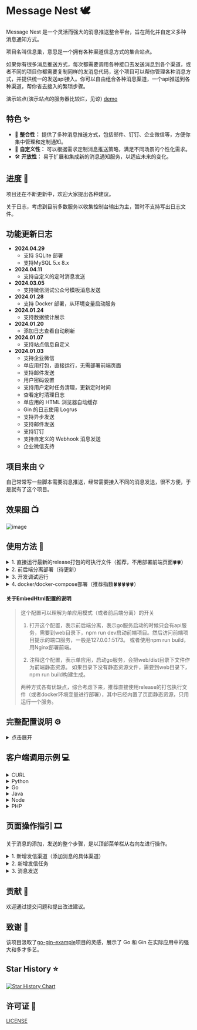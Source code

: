 # Message Nest 🕊️

Message Nest 是一个灵活而强大的消息推送整合平台，旨在简化并自定义多种消息通知方式。

项目名叫信息巢，意思是一个拥有各种渠道信息方式的集合站点。

如果你有很多消息推送方式，每次都需要调用各种接口去发送消息到各个渠道，或者不同的项目你都需要复制同样的发消息代码，这个项目可以帮你管理各种消息方式，并提供统一的发送api接入。你可以自由组合各种消息渠道，一个api推送到各种渠道，帮你省去接入的繁琐步骤。

演示站点(演示站点的服务器比较烂，见谅) [demo](https://message-nest-demo-site.qwapi.eu.org/)

## 特色 ✨

- 🔄 **整合性：** 提供了多种消息推送方式，包括邮件、钉钉、企业微信等，方便你集中管理和定制通知。
- 🎨 **自定义性：** 可以根据需求定制消息推送策略，满足不同场景的个性化需求。
- 🛠 **开放性：** 易于扩展和集成新的消息通知服务，以适应未来的变化。

## 进度 🔨

项目还在不断更新中，欢迎大家提出各种建议。

关于日志，考虑到目前多数服务以收集控制台输出为主，暂时不支持写出日志文件。

## 功能更新日志

- **2024.04.29**
    - 支持 SQLite 部署
    - 支持MySQL 5.x  8.x
- **2024.04.11**
    - 支持自定义的定时消息发送
- **2024.03.05**
    - 支持微信测试公众号模板消息发送
- **2024.01.28**
    - 支持 Docker 部署，从环境变量启动服务
- **2024.01.24**
    - 支持数据统计展示
- **2024.01.20**
    - 添加日志查看自动刷新
- **2024.01.07**
    - 支持站点信息自定义
- **2024.01.03**
    - 支持企业微信
    - 单应用打包，直接运行，无需部署前端页面
    - 支持邮件发送
    - 用户密码设置
    - 支持用户定时任务清理，更新定时时间
    - 查看定时清理日志
    - 单应用的 HTML 浏览器自动缓存
    - Gin 的日志使用 Logrus
    - 支持异步发送
    - 支持邮件发送
    - 支持钉钉
    - 支持自定义的 Webhook 消息发送
    - 企业微信支持
  
## 项目来由 💡

自己常常写一些脚本需要消息推送，经常需要接入不同的消息发送，很不方便，于是就有了这个项目。

## 效果图 📺

![image](https://raw.githubusercontent.com/engigu/resources/images/2024/01/26/593a06ac4d1db666acb8a9fb8719e734.gif)

## 使用方法 🚀

<details>
  <summary>1. 直接运行最新的release打包的可执行文件（推荐，不用部署前端页面🍀🍀）</summary>

1. 下载最新的系统版本对应的release， 解压
2. 新建一个数据库
3. 重命名conf/app.example.ini为conf/app.ini
4. 修改app.ini对应的配置
5. 将配置中`EmbedHtml = disable`, 进行注释，以单应用方式运行，完整配置参考如下：

```ini
[app]
JwtSecret = message-nest
LogLevel = INFO

[server]
RunMode = release
HttpPort = 8000
ReadTimeout = 60
WriteTimeout = 60
; 注释EmbedHtml，启用单应用模式
; EmbedHtml = disable

[database]
; 关闭SQL打印
; SqlDebug = enable

; Type = sqlite
Type = mysql
User = root
Password = Aa123456
Host = vm.server
Port = 3308
Name = yourDbName
TablePrefix = message_

```

6. 启动项目会自动创建表和账号

```shell
# INFO日志级别启动回出现如下日志

[2024-01-13 13:40:09.075]  INFO [migrate.go:70 Setup] [Init Data]: Migrate table: message_auth
[2024-01-13 13:40:11.778]  INFO [migrate.go:70 Setup] [Init Data]: Migrate table: message_send_tasks
[2024-01-13 13:40:16.518]  INFO [migrate.go:70 Setup] [Init Data]: Migrate table: message_send_ways
[2024-01-13 13:40:23.300]  INFO [migrate.go:70 Setup] [Init Data]: Migrate table: message_send_tasks_logs
[2024-01-13 13:40:28.715]  INFO [migrate.go:70 Setup] [Init Data]: Migrate table: message_send_tasks_ins
[2024-01-13 13:40:39.538]  INFO [migrate.go:70 Setup] [Init Data]: Migrate table: message_settings
[2024-01-13 13:40:46.299]  INFO [migrate.go:74 Setup] [Init Data]: Init Account data...
[2024-01-13 13:40:46.751]  INFO [migrate.go:77 Setup] [Init Data]: All table data init done.

```

7. 启动项目，访问8000端口，初始账号为admin，密码为123456

</details>


<details>
  <summary>2. 前后端分离部署（待更新）</summary>
</details>


[//]: # (1. 前端项目构建)

[//]: # (```shell)

[//]: # (cd web && npm i && npm run build)

[//]: # (```)

[//]: # (2. 配置配置文件，参考上面，需要注意将配置中`EmbedHtml = disable`取消注释)

[//]: # (3. 启动go服务)

[//]: # (```shell)

[//]: # (go mod tidy)

[//]: # (CGO_ENABLED=0 go build -o Message-Nest)

[//]: # (./Message-Nest)

[//]: # (```)

[//]: # (4. 配置Nginx，将静态文件)

[//]: # (5. 配置Nginx，将后端接口转发)

<details>
  <summary> 3. 开发调试运行</summary>

1. 重命名conf/app.example.ini为conf/app.ini， 关键配置如下

```ini
[app]
JwtSecret = message-nest
LogLevel = INFO

[server]
; RunMode务必设置成debug，会自动添加跨域
RunMode = debug
HttpPort = 8000
ReadTimeout = 60
WriteTimeout = 60
; 取消EmbedHtml的注释（启用前后端分离），然后到web目录下面，npm run dev启动前端页面
EmbedHtml = disable

[database]
; 开启SQL打印
SqlDebug = enable

; Type = sqlite
Type = mysql
User = root
Password = Aa123456
Host = vm.server
Port = 3308
Name = yourDbName
TablePrefix = message_

```

2. 运行main.go，服务启动后会运行在8000端口

```shell
go mod tidy
go run main.go
```

3. 启动前端页面，页面启动后会提示访问url，一般是`http://127.0.0.1:5173`

```shell
cd web
npm i
npm run dev
```

4. 访问`http://127.0.0.1:5173`，进行调试开发，接口会自动转发到go服务`http://localhost:8000`

</details>

<details>
  <summary>4. docker/docker-compose部署（推荐指数🍀🍀🍀🍀🍀）</summary>

<details>
  <summary>docker挂载app.ini部署</summary>

1. 新建一个数据库，准备一个conf文件夹
2. 新增conf/app.ini
3. 修改app.ini对应的配置
4. 将配置中`EmbedHtml = disable`, 进行注释，以单应用方式运行，完整配置参考如下：

```ini
[app]
JwtSecret = message-nest
LogLevel = INFO

[server]
RunMode = release
; docker模式下端口配置文件中只能为8000
HttpPort = 8000
ReadTimeout = 60
WriteTimeout = 60
; 注释EmbedHtml，启用单应用模式
; EmbedHtml = disable

[database]
; 关闭SQL打印
; SqlDebug = enable

; Type = sqlite
Type = mysql
User = root
Password = Aa123456
Host = vm.server
Port = 3308
Name = yourDbName
TablePrefix = message_

```

6. 使用命令启动，端口使用`-p`自定义

```shell
docker pull engigu/message-nest:latest
# 测试运行
docker run --rm -ti \
  -p 8000:8000 \
  -v /your/path/conf:/app/conf \
  engigu/message-nest:latest 
  
# 正式运行
docker run -d \
  -p 8000:8000 \
  -v /your/path/conf:/app/conf \
  engigu/message-nest:latest 
```

7. 启动项目，访问8000端口，初始账号为admin，密码为123456

</details>

<details>
  <summary>docker-compose挂载app.ini部署</summary>

1. 准备app.ini，文件内容如上docker部署
2. 准备docker-compose.yml，内容如下：

```yml
version: "3.7"
services:

  message-nest:
    image: engigu/message-nest:latest
    container_name: message-nest
    restart: always
    volumes:
      - ./conf:/app/conf
    ports:
      - "8000:8000"
```

3. 文件目录结构

```shell
.
├── conf
│   └── app.ini
├── docker-compose.yml

```

4. 启动项目

```shell
# 测试运行
docker-compose up
# 正式运行
docker-compose up -d
```

</details>

<details>
  <summary>docker/docker-compose环境变量部署（推荐指数🍀🍀🍀🍀🍀🍀🍀🍀🍀）</summary>

环境变量介绍

| 变量                 | 说明                                                 | 
|--------------------|----------------------------------------------------|
| JWT_SECRET         | jwt秘钥，可选，默认为message-nest                           |
| LOG_LEVEL          | 日志等级，可选，默认为INFO，DEBUG/INFO/ERROR                   |
| RUN_MODE           | 运行模式，可选，默认release，为debug将自动添加跨域                    |
|                    |                                                    |
| DB_TYPE            | 数据库类型，sqlite/mysql。默认为sqlite,存储路径为conf/database.db |
|                    |                                                    |
| MYSQL_HOST         | mysql-host，DB_TYPE=mysql必填                         |
| MYSQL_PORT         | mysql端口，DB_TYPE=mysql必填                            |
| MYSQL_USER         | mysql用户名，DB_TYPE=mysql必填                           |
| MYSQL_PASSWORD     | mysql数据库密码，DB_TYPE=mysql必填                         |
| MYSQL_DB           | mysql数据库名字，DB_TYPE=mysql必填                         |
| MYSQL_TABLE_PREFIX | mysql数据表前缀，DB_TYPE=mysql必填                         |
|                    |                                                    |
| SQL_DEBUG          | 是否打印SQL，可选，默认关，设置enable为开启                         |

docker运行

```shell

# 正式运行（mysql）
docker run -d  \
  -p 8000:8000 \
  -e MYSQL_HOST=192.168.64.133  \
  -e MYSQL_PORT=3308 \
  -e MYSQL_USER=root \
  -e MYSQL_PASSWORD=Aa123456 \
  -e MYSQL_DB=test_11 \
  -e MYSQL_TABLE_PREFIX=message_ \
  --name message-nest  \
  engigu/message-nest:latest 

# 正式运行（sqlite）
docker run -d  \
  -p 8000:8000 \
  -v you/path/database.db=conf/database.db  \
  --name message-nest  \
  engigu/message-nest:latest 
```

docker-compose运行(mysql)

```yml
version: "3.7"
services:

  message-nest:
    image: engigu/message-nest:latest
    container_name: message-nest
    restart: always
    ports:
      - "8000:8000"
    environment:
      - MYSQL_HOST=192.168.64.133
      - MYSQL_PORT=3308
      - MYSQL_USER=root
      - MYSQL_PASSWORD=Aa123456
      - MYSQL_DB=test_11
      - MYSQL_TABLE_PREFIX=message_
```

docker-compose运行(sqlite)

```yml
version: "3.7"
services:

  message-nest:
    image: engigu/message-nest:latest
    container_name: message-nest
    restart: always
    ports:
      - "8000:8000"
    volumes:
      - you/path/database.db:conf/database.db
```

```shell
# 正式运行
docker-compose -up -d
```

</details>

</details>

#### 关于EmbedHtml配置的说明

> 这个配置可以理解为单应用模式（或者前后端分离）的开关
>  1. 打开这个配置，表示前后端分离，表示go服务启动的时候只会有api服务，需要到web目录下，npm run
      dev启动前端项目。然后访问前端项目提示的端口服务，一般是127.0.0.1:5173。
      或者使用npm run build，用Nginx部署前端。
>
>  2. 注释这个配置，表示单应用，启动go服务，会把web/dist目录下文件作为前端静态资源。
     如果目录下没有静态资源文件，需要到web目录下，npm run build构建生成。
>
> 两种方式各有优缺点，综合考虑下来，推荐直接使用release的打包执行文件（或者docker环境变量进行部署），其中已经内置了页面静态资源，只用运行一个服务。

## 完整配置说明 ⚙️

<details>
  <summary>点击展开</summary>

```ini
[app]
JwtSecret = message-nest
; 暂时无用
RuntimeRootPath = runtime/
LogLevel = INFO

[server]
; debug or release
; debug模式下会自动添加跨域headers
RunMode = release
HttpPort = 8000
ReadTimeout = 60
WriteTimeout = 60
; use embed html static file
; 是否使用embed打包的静态资源
; 如果运行release打包后的应用，请注释这个设置。
; 如果取消这个注释，只会单独运行api服务，前端页面需要到web目录手动npm run dev, 运行前端服务
; EmbedHtml = disable   

[database]
; 配置使用sqlite
;Type = sqlite

; 配置使用mysql
Type = mysql
User = root
Password = password
Host = 123.1.1.1
Name = db_name
Port = 3306

; 其他配置
; 表前缀
TablePrefix = message_
; 是否打开sql打印
; SqlDebug = enable

```

</details>

## 客户端调用示例 💻️

<details>
  <summary>CURL</summary>

```shell
curl -X POST --location 'http://127.0.0.1:5173/api/v1/message/send' \
        --header 'Content-Type: application/json' \
        --data '{
    "task_id": "T-JiXpO8EO7u",
    "title": "message title",
    "text": "Hello World!"
}'
```
</details>

<details>
  <summary>Python</summary>

```python
import requests

headers = {
    'Content-Type': 'application/json',
}
json_data = {
    "task_id": "T-JiXpO8EO7u",
    "title": "message title",
    "text": "Hello World!"
}
response = requests.post('http://127.0.0.1:5173/api/v1/message/send', headers=headers, json=json_data)

print("response:", response.json())

```
</details>

<details>
  <summary>Go</summary>

```golang
package main

import (
	"fmt"
	"io"
	"log"
	"net/http"
	"strings"
)

func main() {
	client := &http.Client{}
	var data = strings.NewReader(`{
    "task_id": "T-JiXpO8EO7u",
    "title": "message title",
    "text": "Hello World!"
}`)
	req, err := http.NewRequest("POST", "http://127.0.0.1:5173/api/v1/message/send", data)
	if err != nil {
		log.Fatal(err)
	}
	req.Header.Set("Content-Type", "application/json")
	resp, err := client.Do(req)
	if err != nil {
		log.Fatal(err)
	}
	defer resp.Body.Close()
	bodyText, err := io.ReadAll(resp.Body)
	if err != nil {
		log.Fatal(err)
	}
	fmt.Printf("%s\n", bodyText)
}

```
</details>

<details>
  <summary>Java</summary>

```java
import java.io.IOException;
import java.net.URI;
import java.net.http.HttpClient;
import java.net.http.HttpRequest;
import java.net.http.HttpRequest.BodyPublishers;
import java.net.http.HttpResponse;

HttpClient client = HttpClient.newBuilder()
    .followRedirects(HttpClient.Redirect.NORMAL)
    .build();

HttpRequest request = HttpRequest.newBuilder()
    .uri(URI.create("http://127.0.0.1:5173/api/v1/message/send"))
    .POST(BodyPublishers.ofString("{\n    \"task_id\": \"T-JiXpO8EO7u\",\n    \"title\": \"message title\",\n    \"text\": \"Hello World!\"\n}"))
    .setHeader("Content-Type", "application/json")
    .build();

HttpResponse<String> response = client.send(request, HttpResponse.BodyHandlers.ofString());

```
</details>

<details>
  <summary>Node</summary>

```JavaScript
var request = require('request');

var headers = {
    'Content-Type': 'application/json'
};

var dataString = "{\n    \"task_id\": \"T-JiXpO8EO7u\",\n    \"title\": \"message title\",\n    \"text\": \"Hello World!\"\n}";

var options = {
    url: 'http://127.0.0.1:5173/api/v1/message/send',
    method: 'POST',
    headers: headers,
    body: dataString
};

function callback(error, response, body) {
    if (!error && response.statusCode == 200) {
        console.log(body);
    }
}

request(options, callback);
```
</details>

<details>
  <summary>PHP</summary>

```php
<?php
$ch = curl_init();
curl_setopt($ch, CURLOPT_URL, 'http://127.0.0.1:5173/api/v1/message/send');
curl_setopt($ch, CURLOPT_RETURNTRANSFER, true);
curl_setopt($ch, CURLOPT_CUSTOMREQUEST, 'POST');
curl_setopt($ch, CURLOPT_HTTPHEADER, [
    'Content-Type: application/json',
]);
curl_setopt($ch, CURLOPT_POSTFIELDS, "{\n    \"task_id\": \"T-JiXpO8EO7u\",\n    \"title\": \"message title\",\n    \"text\": \"Hello World!\"\n}");
curl_setopt($ch, CURLOPT_FOLLOWLOCATION, true);

$response = curl_exec($ch);

curl_close($ch);
        
```
</details>


## 页面操作指引 🎞️

关于消息的添加，发送的整个步骤，是以顶部菜单栏从右向左进行操作。

<details>
  <summary>1. 新增发信渠道（添加消息的具体渠道）</summary>

![image](screenshots/1-add-message-ways.png)

参考各个渠道tab的说明进行设置保存

注意现在的自定义webhook形式，只支持`POST`请求，采用的是替换配置的消息体中的占位符`TEXT`，进行发送消息

</details>

<details>
  <summary>2. 新增发信任务</summary>

![image](screenshots/2-add-message-task.png)

1. 点击渠道输入框会弹出所有渠道选项
2. 选择一个渠道会出现渠道的明细信息，并选择一种消息类型，进行暂存成为实例，点击确定才会进行最终的保存
3. 添加任务的页面实际上，会分别添加任务，以及任务关联的渠道实例
4. 关于任务与实例的说明：

> 一个任务可以关联创建多个实例
>
>  选择不同的渠道，填写的实例信息也不一样
>
>  一个任务可以绑定一个实例，也可以绑定多个实例，多个实例意味着一个消息可以推送给多个消息渠道

5. 关于实例的消息类型说明：

> 消息的类型大体上可以分为text、html、markdown三种类型。每种渠道消息现在支持的类型有不同的限制。
>
>  在实际发送的时候，会优先选择发送api中传过来对应类型的消息，如果api中没有对应的类型，会直接取api中text消息。
>
>  api中text消息在发送的时候必须要传

</details>

<details>
  <summary>3. 消息发送</summary>

![image](screenshots/3-send-message.png)

参考各种语言的接口进行调用

</details></details>

## 贡献 🤝

欢迎通过提交问题和提出改进建议。

## 致谢 🙏

该项目汲取了[go-gin-example](https://github.com/eddycjy/go-gin-example)项目的灵感，展示了 Go 和 Gin 在实际应用中的强大和多才多艺。

## Star History ⭐

[![Star History Chart](https://api.star-history.com/svg?repos=engigu/Message-Push-Nest&type=Date)](https://star-history.com/#engigu/Message-Push-Nest&Date)

## 许可证 📝

[LICENSE](LICENSE)

